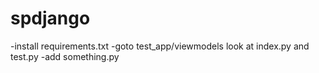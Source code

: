# spdjango
-install requirements.txt
-goto test_app/viewmodels look at index.py and test.py 
-add something.py
